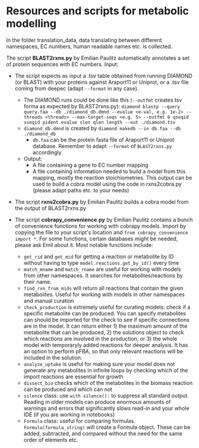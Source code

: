 # Resources and scripts for metabolic modelling


In the folder translation_data, data translating between different namespaces, EC numbers, human readable names etc. is collected.

The script **BLAST2rxns.py** by Emilian Paulitz automatically annotates a set of protein sequences with EC numbers. Input:
- The script expects as input a .tsv table obtained from running DIAMOND (or BLAST) with your proteins against Araport11 or Uniprot, or a .tsv file coming from deepec (adapt `--format` in any case).
	- The DIAMOND runs could be done like this (`--outfmt` creates tsv forma as expected by BLAST2rxns.py): `diamond blastp --query query.faa --db ./diamond_db.dmnd --evalue <e-val, e.g. 1e-2> --threads <threads> --max-target-seqs <e.g. 5> --outfmt 6 qseqid sseqid pident evalue slen qlen length --out ./diamond.tsv` 
	- `diamond_db.dmnd` is created by `diamond makedb --in db.faa --db ./diamond_db`
		- `db.faa` can be the protein fasta file of Araport11 or Uniprot database. Remember to adapt `--format` of `BLAST2rxns.py` accordingly
	- Output:
		- A file containing a gene to EC number mapping
		- A file containing information needed to build a model from this mapping, mostly the reaction stoichiometries. This output can be used to build a cobra model using the code in rxns2cobra.py (please adapt paths etc. to your needs)

- The script **rxns2cobra.py** by Emilian Paulitz builds a cobra model from the output of BLAST2rxns.py
- The script **cobrapy_convenience.py** by Emilian Paulitz contains a bunch of convenience functions for working with cobrapy models. Import by copying the file to your script's location and `from cobrapy_convenience import *`. For some functions, certain databases might be needed, please ask Emil about it. Most notable functions include: 
	- `get_rid` and `get_mid` for getting a reaction or metabolite by ID without having to type `model.reactions.get_by_id()` every time
	- `match_mname` and `match_rname` are useful for working with models from other namespaces. It searches for metabolites/reactions by their name.
	- `find_rxn_from_mids` will return all reactions that contain the given metabolites. Useful for working with models in other namespaces and manual curation
	- `check_production` is extremely useful for curating models: check if a specific metabolite can be produced. You can specify metabolites can should be imported for the check to see if specific connections are in the model. It can return either 1) the maximum amount of the metabolite that can be produced, 2) the solutions object to check which reactions are involved in the production, or 3) the whole model with temporaryly added reactions for deeper analysis. It has an option to perform pFBA, so that only relevant reactions will be included in the solution. 
	- `analyze_uptake` is useful for making sure your model does not generate any metabolites in infinite loops by checking which of the import reactions are essential for growth
	- `dissect_bio` checks which of the metabolites in the biomass reaction can be produced and which can not
	- `silence` class: use `with silence():` to suppress all standard output. Reading in older models can produce enormous amounts of warnings and errors that significantly slows read-in and your whole IDE (if you are working in notebooks)
	- `Formula` class: useful for comparing formulas. `Formula(formula_string)` will create a Formula object. These can be added, subtracted, and compared without the need for the same order of elements etc.

